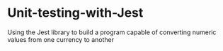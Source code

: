 # Unit-testing-with-Jest
Using the Jest library to build a program capable of converting numeric values from one currency to another
